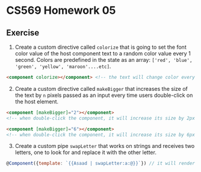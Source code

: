 # CS569 Homework 05
## Exercise
1. Create a custom directive called `colorize` that is going to set the font color value of the host component text to a random color value every 1 second. Colors are predefined in the state as an array: `['red', 'blue', 'green', 'yellow', 'maroon'....etc]`.
```html
<component colorize></component> <!-- the text will change color every second -->
```
2. Create a custom directive called `makeBigger` that increases the size of the text by `n` pixels passed as an input every time users double-click on the host element. 
```html
<component [makeBigger]="2"></component> 
<!-- when double-click the component, it will increase its size by 2px -->

<component [makeBigger]="6"></component> 
<!-- when double-click the component, it will increase its size by 6px -->

```
3. Create a custom pipe `swapLetter` that works on strings and receives two letters, one to look for and replace it with the other letter.
```javascript
@Component({template: `{{Asaad | swapLetter:a:@}}`}) // it will render `@s@@d`
```
